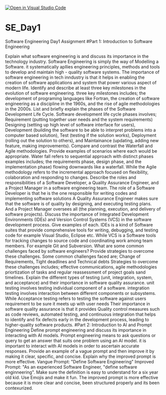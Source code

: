 [![Open in Visual Studio Code](https://classroom.github.com/assets/open-in-vscode-2e0aaae1b6195c2367325f4f02e2d04e9abb55f0b24a779b69b11b9e10269abc.svg)](https://classroom.github.com/online_ide?assignment_repo_id=15572863&assignment_repo_type=AssignmentRepo)
# SE_Day1
Software Engineering Day1 Assignment
#Part 1: Introduction to Software Engineering

Explain what software engineering is and discuss its importance in the technology industry.
Software Engineering is simply the way of Modelling a Software. it systematically apllies engineering principles, methods and tools to develop and maintain high - quality software systems. 
The importance of software engineering in tech inndustry is that it helps in enabling the creation of software applications and system that power various aspect of modern life.
Identify and describe at least three key milestones in the evolution of software engineering.
three key milestones includes; the development of programing languages like Fortran, the creation of software engineering as a discipline in the 1960s, 
and the rise of agile methodologies in the 2000s. 
List and briefly explain the phases of the Software Development Life Cycle.
Software development life cycle phases involves; Requirement (putting together user needs and the system requirements) Designing (setting up high level of software interface for users), Development (building the software to be able to interpret problems into a computer based solution), Test (testing if the solution works), Deployment (rolling out the solution to others), and Maintainance (updating, adding new feature, making improvements).
Compare and contrast the Waterfall and Agile methodologies. Provide examples of scenarios where each would be appropriate.
Water fall refers to sequential approach with distinct phases examples includes; the requirements phase, design phase, and the implementation phase) flowing downwards like a waterfall.
While the Agile methodology refers to the incremental approach focused on flexibility, colaboration and responding to changes. 
Describe the roles and responsibilities of a Software Developer, a Quality Assurance Engineer, and a Project Manager in a software engineering team.
The role of a Software Developer is that he is the one responsible for writing codes and implementing software solutions 
A Quality Assurance Engineer makes sure that the software is of quality by designing, and executing testing plans.
And a Project Manager oversees all (the planning, execution, and delivery of software projects). 
Discuss the importance of Integrated Development Environments (IDEs) and Version Control Systems (VCS) in the software development process. Give examples of each.
IDEs is a kind of Software suites that provide comprehensive tools for writing, debugging, and testing code for example Visual Studio, Eclipse etc.
While VCS is a Software tools for tracking changes to source code and coordinating work among team members. For example Git and Subversion.
What are some common challenges faced by software engineers? Provide strategies to overcome these challenges.
Some common challenges faced are; Change of Requirements, Tight deadlines and Technical debts
Strategies to overcome these challenges includes; effective communications, agile methodologies priortization of tasks and regular reassessment of project goals sand timelines. 
Explain the different types of testing (unit, integration, system, and acceptance) and their importance in software quality assurance.
unit testing involves testing individual component of a software. integration testing involves interaction between different components or subsystems. While Acceptance testing refers to testing the software against users requirement to be sure it meets up with user needs
Their importance in software quality assurance is that it provides Quality control measures such as code reviews, automated testing, and continuous integration that helps to identify and fix defects early in the development process, leading to higher-quality software products.
#Part 2: Introduction to AI and Prompt Engineering
Define prompt engineering and discuss its importance in interacting with AI models.
Prompt engineering means to ask questions or query to get an answer that suits one problem using an AI model. 
it is important to interact with AI models in order to ascertain accurate responses.
Provide an example of a vague prompt and then improve it by making it clear, specific, and concise. Explain why the improved prompt is more effective.
Vangue Prompt: "Define Software Engineering"
Improved Prompt: "As an experienced Software Engineer, "define software enginneering". Make sure the definition is easy to understand for a six year old kid. Use Emojis and make it fun. 
The improved prompt is more effective because it is more clear and concise, been structured properly and its been contexurized. 
